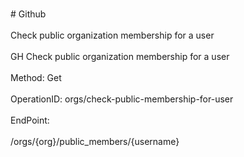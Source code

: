 <br>#     Github</br>
<br>Check public organization membership for a user</br>
<br>GH Check public organization membership for a user</br>
<br>Method: Get</br>
<br>OperationID: orgs/check-public-membership-for-user</br>
<br>EndPoint:</br>
<br>/orgs/{org}/public_members/{username}</br>
